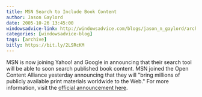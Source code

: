 ```yaml
---
title: MSN Search to Include Book Content
author: Jason Gaylord
date: 2005-10-26 13:45:00
windowsadvice-link: http://windowsadvice.com/blogs/jason_n_gaylord/archive/2005/10/26/MSN-Search-To-Include-Book-Content.aspx
categories: [windowsadvice-blog]
tags: [archive]
bitly: https://bit.ly/2LSRcKM
---
```


MSN is now joining Yahoo! and Google in announcing that their search tool will be able to soon search published book content. MSN joined the Open Content Alliance yesterday announcing that they will "bring millions of publicly available print materials worldwide to the Web." For more information, visit the [official announcement here](http://www.microsoft.com/presspass/press/2005/oct05/10-25MSNBookSearchPR.mspx).